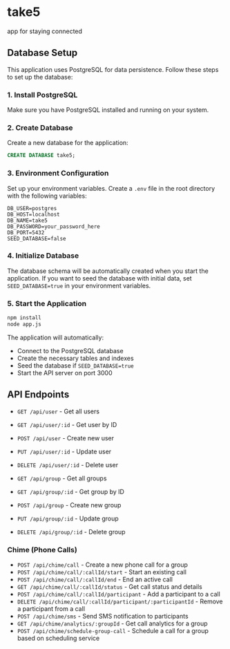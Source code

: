 # take5
app for staying connected

## Database Setup

This application uses PostgreSQL for data persistence. Follow these steps to set up the database:

### 1. Install PostgreSQL
Make sure you have PostgreSQL installed and running on your system.

### 2. Create Database
Create a new database for the application:
```sql
CREATE DATABASE take5;
```

### 3. Environment Configuration
Set up your environment variables. Create a `.env` file in the root directory with the following variables:

```
DB_USER=postgres
DB_HOST=localhost
DB_NAME=take5
DB_PASSWORD=your_password_here
DB_PORT=5432
SEED_DATABASE=false
```

### 4. Initialize Database
The database schema will be automatically created when you start the application. If you want to seed the database with initial data, set `SEED_DATABASE=true` in your environment variables.

### 5. Start the Application
```bash
npm install
node app.js
```

The application will automatically:
- Connect to the PostgreSQL database
- Create the necessary tables and indexes
- Seed the database if `SEED_DATABASE=true`
- Start the API server on port 3000

## API Endpoints

- `GET /api/user` - Get all users
- `GET /api/user/:id` - Get user by ID
- `POST /api/user` - Create new user
- `PUT /api/user/:id` - Update user
- `DELETE /api/user/:id` - Delete user

- `GET /api/group` - Get all groups
- `GET /api/group/:id` - Get group by ID
- `POST /api/group` - Create new group
- `PUT /api/group/:id` - Update group
- `DELETE /api/group/:id` - Delete group

### Chime (Phone Calls)
- `POST /api/chime/call` - Create a new phone call for a group
- `POST /api/chime/call/:callId/start` - Start an existing call
- `POST /api/chime/call/:callId/end` - End an active call
- `GET /api/chime/call/:callId/status` - Get call status and details
- `POST /api/chime/call/:callId/participant` - Add a participant to a call
- `DELETE /api/chime/call/:callId/participant/:participantId` - Remove a participant from a call
- `POST /api/chime/sms` - Send SMS notification to participants
- `GET /api/chime/analytics/:groupId` - Get call analytics for a group
- `POST /api/chime/schedule-group-call` - Schedule a call for a group based on scheduling service
